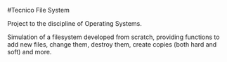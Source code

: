 #Tecnico File System

Project to the discipline of Operating Systems.

Simulation of a filesystem developed from scratch, providing functions to add new files, change them, destroy them, create copies (both hard and soft) and more.
